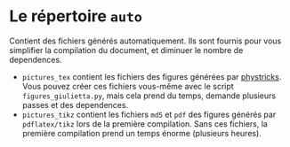 # Le répertoire `auto`

Contient des fichiers générés automatiquement. Ils sont fournis pour vous simplifier la compilation du document, et diminuer le nombre de dependences.

* `pictures_tex` contient les fichiers des figures générées par [phystricks](https://github.com/LaurentClaessens/phystricks). Vous pouvez créer ces fichiers vous-même avec le script `figures_giulietta.py`, mais cela prend du temps, demande plusieurs passes et des dependences.
* `pictures_tikz` contient les fichiers `md5` et `pdf` des figures générés par `pdflatex/tikz` lors de la première compilation. Sans ces fichiers, la première compilation prend un temps énorme (plusieurs heures).
